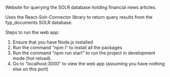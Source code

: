 Website for querying the SOLR database holding financial news articles.

Uses the React-Solr-Connector library to return query results from the fyp_documents SOLR database. 

Steps to run the web app: 

1. Ensure that you have Node.js installed
2. Run the command "npm i" to install all the packages
3. Run the command "npm run start" to run the project in development mode (hot reload).
4. Go to "localhost:3000" to view the web app (assuming you have nothing else on this port) 
